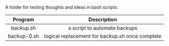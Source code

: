 A folder for testing thoughts and ideas in bash scripts.

| Program         | Description                                         |
|:---------------:|:---------------------------------------------------:|
| backup.sh       | a script to automate backups                        |
| backup-0.sh     | logical replacement for backup.sh once complete     |
